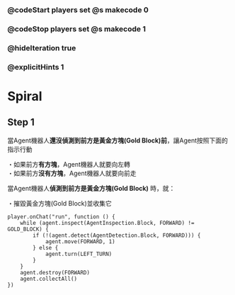 ### @codeStart players set @s makecode 0
### @codeStop players set @s makecode 1

### @hideIteration true 
### @explicitHints 1


# Spiral

## Step 1
<p>
當Agent機器人<strong>還沒偵測到前方是黃金方塊(Gold Block)前</strong>，讓Agent按照下面的指示行動<br>
</p>
<p>
・如果前方<strong>有方塊</strong>，Agent機器人就要向左轉<br>
・如果前方<strong>沒有方塊</strong>，Agent機器人就要向前走
</p>
<p>
當Agent機器人<strong>偵測到前方是黃金方塊(Gold Block)</strong> 時，就：<br>
</p>
<p>
・摧毀黃金方塊(Gold Block)並收集它
</p>

```ghost
player.onChat("run", function () {
    while (agent.inspect(AgentInspection.Block, FORWARD) != GOLD_BLOCK) {
        if (!(agent.detect(AgentDetection.Block, FORWARD))) {
            agent.move(FORWARD, 1)
        } else {
            agent.turn(LEFT_TURN)
        }
    }
    agent.destroy(FORWARD)
    agent.collectAll()
})
```
